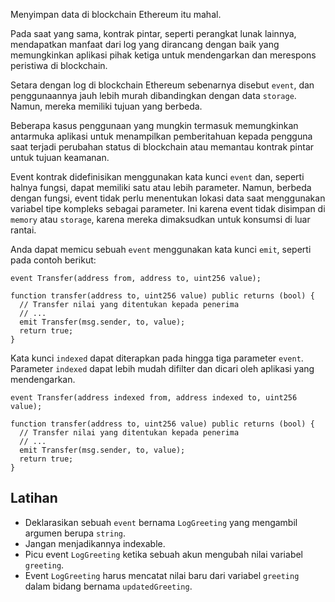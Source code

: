 Menyimpan data di blockchain Ethereum itu mahal.

Pada saat yang sama, kontrak pintar, seperti perangkat lunak lainnya, mendapatkan manfaat dari log yang dirancang dengan baik yang memungkinkan aplikasi pihak ketiga untuk mendengarkan dan merespons peristiwa di blockchain.

Setara dengan log di blockchain Ethereum sebenarnya disebut `event`, dan penggunaannya jauh lebih murah dibandingkan dengan data `storage`. Namun, mereka memiliki tujuan yang berbeda.

Beberapa kasus penggunaan yang mungkin termasuk memungkinkan antarmuka aplikasi untuk menampilkan pemberitahuan kepada pengguna saat terjadi perubahan status di blockchain atau memantau kontrak pintar untuk tujuan keamanan.

Event kontrak didefinisikan menggunakan kata kunci `event` dan, seperti halnya fungsi, dapat memiliki satu atau lebih parameter. Namun, berbeda dengan fungsi, event tidak perlu menentukan lokasi data saat menggunakan variabel tipe kompleks sebagai parameter. Ini karena event tidak disimpan di `memory` atau `storage`, karena mereka dimaksudkan untuk konsumsi di luar rantai.

Anda dapat memicu sebuah `event` menggunakan kata kunci `emit`, seperti pada contoh berikut:

```sol
event Transfer(address from, address to, uint256 value);

function transfer(address to, uint256 value) public returns (bool) {
  // Transfer nilai yang ditentukan kepada penerima
  // ...
  emit Transfer(msg.sender, to, value);
  return true;
}
```

Kata kunci `indexed` dapat diterapkan pada hingga tiga parameter `event`. Parameter `indexed` dapat lebih mudah difilter dan dicari oleh aplikasi yang mendengarkan.

```sol
event Transfer(address indexed from, address indexed to, uint256 value);

function transfer(address to, uint256 value) public returns (bool) {
  // Transfer nilai yang ditentukan kepada penerima
  // ...
  emit Transfer(msg.sender, to, value);
  return true;
}
```

## Latihan

- Deklarasikan sebuah `event` bernama `LogGreeting` yang mengambil argumen berupa `string`.
- Jangan menjadikannya indexable.
- Picu event `LogGreeting` ketika sebuah akun mengubah nilai variabel `greeting`.
- Event `LogGreeting` harus mencatat nilai baru dari variabel `greeting` dalam bidang bernama `updatedGreeting`.
